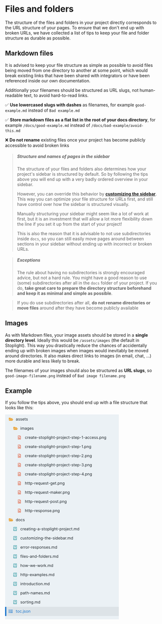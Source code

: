 # Files and folders

The structure of the files and folders in your project directly corresponds to the URL structure of your pages. To ensure that we don't end up with broken URLs, we have collected a list of tips to keep your file and folder structure as durable as possible.

## Markdown files

It is advised to keep your file structure as simple as possible to avoid files being moved from one directory to another at some point, which would break existing links that have been shared with integrators or have been referenced inside our own documentation.

Additionally your filenames should be structured as URL slugs, not human-readable text, to avoid hard-to-read links.

✅ **Use lowercased slugs with dashes** as filenames, for example `good-example.md` instead of `Bad example.md`

✅ **Store markdown files as a flat list in the root of your docs directory**, for example `/docs/good-example.md` instead of `/docs/bad-example/avoid-this.md`

❌ **Do not rename** existing files once your project has become publicly accessible to avoid broken links

> ##### Structure and names of pages in the sidebar
>
> The structure of your files and folders also determines how your project's sidebar is structured by default. So by following the tips above you will end up with a very badly ordered overview in your sidebar.
>
> However, you can override this behavior by **[customizing the sidebar](./customizing-the-sidebar.md)**. This way you can optimize your file structure for URLs first, and still have control over how the sidebar is structured visually.
>
> Manually structuring your sidebar might seem like a lot of work at first, but it is an investment that will allow a lot more flexibility down the line if you set it up from the start of your project!
>
> This is also the reason that it is advisable to not use subdirectories inside `docs`, so you can still easily move pages around between sections in your sidebar without ending up with incorrect or broken URLs.

<!-- theme: success -->

> ##### Exceptions
>
> The rule about having no subdirectories is strongly encouraged advice, but not a hard rule. You might have a good reason to use (some) subdirectories after all in the `docs` folder of your project. If you do, **take great care to prepare the directory structure beforehand and keep it as minimal and simple as possible**.

<!-- theme: danger -->

> If you do use subdirectories after all, **do not rename directories or move files** around after they have become publicly available

## Images

As with Markdown files, your image assets should be stored in a **single directory level**. Ideally this would be `/assets/images` (the default in Stoplight). This way you drastically reduce the chances of accidentally ending up with broken images when images would inevitably be moved around directories. It also makes direct links to images (in email, chat, ...) more durable and less likely to break.

The filenames of your images should also be structured as **URL slugs**, so `good-image-filename.png` instead of `Bad image filename.png`

## Example

If you follow the tips above, you should end up with a file structure that looks like this:

![Example file structure](../assets/images/files-and-folders-structure-example.png)
